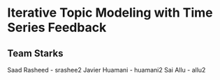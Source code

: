 # Iterative Topic Modeling with Time Series Feedback

## Team Starks

Saad Rasheed - srashee2 
Javier Huamani - huamani2
Sai Allu - allu2

